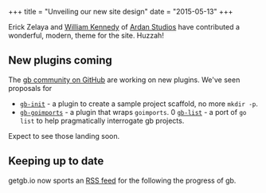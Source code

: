 +++
title = "Unveiling our new site design"
date = "2015-05-13"
+++

Erick Zelaya and [William Kennedy](https://twitter.com/goinggodotnet) of [Ardan Studios](https://www.ardanstudios.com/) have contributed a wonderful, modern, theme for the site. Huzzah!

<!--more-->

## New plugins coming

The [gb community on GitHub](https://github.com/constabulary/gb) are working on new plugins. We've seen proposals for

- [`gb-init`](https://github.com/constabulary/gb/issues/75) - a plugin to create a sample project scaffold, no more `mkdir -p`.
- [`gb-goimports`](https://github.com/constabulary/gb/issues/61) - a plugin that wraps `goimports`.
0 [`gb-list`](https://github.com/constabulary/gb/pull/76) - a port of `go list` to help pragmatically interrogate gb projects.

Expect to see those landing soon.

## Keeping up to date

getgb.io now sports an [RSS feed](/news/index.xml) for the following the progress of gb. 

